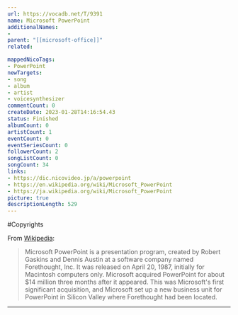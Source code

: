 ```yaml
---
url: https://vocadb.net/T/9391
name: Microsoft PowerPoint
additionalNames: 
- 
parent: "[[microsoft-office]]"
related:

mappedNicoTags:
- PowerPoint
newTargets:
- song
- album
- artist
- voicesynthesizer
commentCount: 0
createDate: 2023-01-28T14:16:54.43
status: Finished
albumCount: 0
artistCount: 1
eventCount: 0
eventSeriesCount: 0
followerCount: 2
songListCount: 0
songCount: 34
links: 
- https://dic.nicovideo.jp/a/powerpoint
- https://en.wikipedia.org/wiki/Microsoft_PowerPoint
- https://ja.wikipedia.org/wiki/Microsoft_PowerPoint
picture: true
descriptionLength: 529
---
```


#Copyrights

From [Wikipedia](https://en.wikipedia.org/wiki/Microsoft_PowerPoint):
>Microsoft PowerPoint is a presentation program, created by Robert Gaskins and Dennis Austin at a software company named Forethought, Inc.
It was released on April 20, 1987, initially for Macintosh computers only.
Microsoft acquired PowerPoint for about $14 million three months after it appeared.
This was Microsoft's first significant acquisition, and Microsoft set up a new business unit for PowerPoint in Silicon Valley where Forethought had been located.

---

